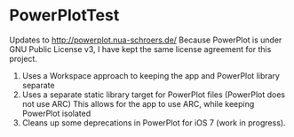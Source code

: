 PowerPlotTest
=============

Updates to http://powerplot.nua-schroers.de/
Because PowerPlot is under GNU Public License v3, I have kept the same license agreement for this project.

1. Uses a Workspace approach to keeping the app and PowerPlot library separate
2. Uses a separate static library target for PowerPlot files (PowerPlot does not use ARC)
	This allows for the app to use ARC, while keeping PowerPlot isolated
3. Cleans up some deprecations in PowerPlot for iOS 7 (work in progress).

